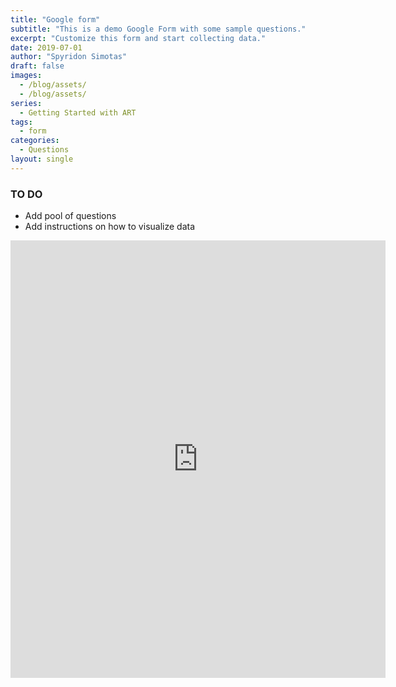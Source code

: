 ```yaml
---
title: "Google form"
subtitle: "This is a demo Google Form with some sample questions."
excerpt: "Customize this form and start collecting data."
date: 2019-07-01
author: "Spyridon Simotas"
draft: false
images:
  - /blog/assets/
  - /blog/assets/
series:
  - Getting Started with ART
tags:
  - form
categories:
  - Questions
layout: single
---
```


### TO DO

- Add pool of questions
- Add instructions on how to visualize data


<iframe src="https://docs.google.com/forms/d/e/1FAIpQLScUSNwCEv-1DuDsy_ztfXrPtYasfD7BiuKpitk7483PaEwB5g/viewform?embedded=true" width="600" height="700" frameborder="0" marginheight="0" marginwidth="0">Loading…</iframe>

